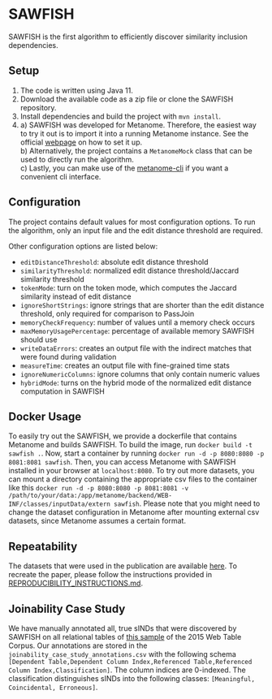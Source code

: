 # SAWFISH

SAWFISH is the first algorithm to efficiently discover similarity inclusion dependencies.

## Setup

1. The code is written using Java 11.
2. Download the available code as a zip file or clone the SAWFISH repository.
3. Install dependencies and build the project with `mvn install`.
4. a) SAWFISH was developed for Metanome. Therefore, the easiest way to try it out is to import it into a running Metanome instance. See the official [webpage](https://metanome.de) on how to set it up.  
b) Alternatively, the project contains a `MetanomeMock` class that can be used to directly run the algorithm.  
c) Lastly, you can make use of the [metanome-cli](https://github.com/sekruse/metanome-cli) if you want a convenient cli interface.

## Configuration
The project contains default values for most configuration options.
To run the algorithm, only an input file and the edit distance threshold are required.

Other configuration options are listed below:

- `editDistanceThreshold`: absolute edit distance threshold
- `similarityThreshold`: normalized edit distance threshold/Jaccard similarity threshold
- `tokenMode`: turn on the token mode, which computes the Jaccard similarity instead of edit distance
- `ignoreShortStrings`: ignore strings that are shorter than the edit distance threshold, only required for comparison to PassJoin
- `memoryCheckFrequency`: number of values until a memory check occurs
- `maxMemoryUsagePercentage`: percentage of available memory SAWFISH should use
- `writeDataErrors`: creates an output file with the indirect matches that were found during validation
- `measureTime`: creates an output file with fine-grained time stats
- `ignoreNumericColumns`: ignore columns that only contain numeric values
- `hybridMode`: turns on the hybrid mode of the normalized edit distance computation in SAWFISH

## Docker Usage

To easily try out the SAWFISH, we provide a dockerfile that contains Metanome and builds SAWFISH.
To build the image, run `docker build -t sawfish .`.
Now, start a container by running `docker run -d -p 8080:8080 -p 8081:8081 sawfish`.
Then, you can access Metanome with SAWFISH installed in your browser at `localhost:8080`.
To try out more datasets, you can mount a directory containing the appropriate csv files to the container like this `docker run -d -p 8080:8080 -p 8081:8081 -v /path/to/your/data:/app/metanome/backend/WEB-INF/classes/inputData/extern sawfish`.
Please note that you might need to change the dataset configuration in Metanome after mounting external csv datasets, since Metanome assumes a certain format.

## Repeatability

The datasets that were used in the publication are available [here](https://hpi.de/naumann/projects/repeatability/data-profiling/metanome-ind-algorithms.html).
To recreate the paper, please follow the instructions provided in [REPRODUCIBILITY_INSTRUCTIONS.md](REPRODUCIBILITY_INSTRUCTIONS.md).

## Joinability Case Study

We have manually annotated all, true sINDs that were discovered by SAWFISH on all relational tables of [this sample](http://data.dws.informatik.uni-mannheim.de/webtables/2015-07/sample.gz) of the 2015 Web Table Corpus. Our annotations are stored in the `joinability_case_study_annotations.csv` with the following schema `[Dependent Table,Dependent Column Index,Referenced Table,Referenced Column Index,Classification]`. The column indices are 0-indexed. The classification distinguishes sINDs into the following classes: `[Meaningful, Coincidental, Erroneous]`.
